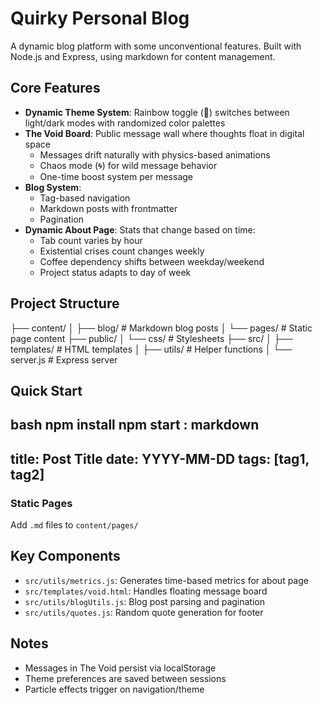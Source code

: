 # Quirky Personal Blog

A dynamic blog platform with some unconventional features. Built with Node.js and Express, using markdown for content management.

## Core Features

- **Dynamic Theme System**: Rainbow toggle (🌈) switches between light/dark modes with randomized color palettes
- **The Void Board**: Public message wall where thoughts float in digital space
  - Messages drift naturally with physics-based animations
  - Chaos mode (🌀) for wild message behavior
  - One-time boost system per message
- **Blog System**: 
  - Tag-based navigation
  - Markdown posts with frontmatter
  - Pagination
- **Dynamic About Page**: Stats that change based on time:
  - Tab count varies by hour
  - Existential crises count changes weekly
  - Coffee dependency shifts between weekday/weekend
  - Project status adapts to day of week

## Project Structure
├── content/
│ ├── blog/ # Markdown blog posts
│ └── pages/ # Static page content
├── public/
│ └── css/ # Stylesheets
├── src/
│ ├── templates/ # HTML templates
│ ├── utils/ # Helper functions
│ └── server.js # Express server


## Quick Start

bash
npm install
npm start
:
markdown
---
title: Post Title
date: YYYY-MM-DD
tags: [tag1, tag2]
---

### Static Pages
Add `.md` files to `content/pages/`

## Key Components

- `src/utils/metrics.js`: Generates time-based metrics for about page
- `src/templates/void.html`: Handles floating message board
- `src/utils/blogUtils.js`: Blog post parsing and pagination
- `src/utils/quotes.js`: Random quote generation for footer

## Notes

- Messages in The Void persist via localStorage
- Theme preferences are saved between sessions
- Particle effects trigger on navigation/theme 
